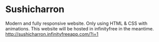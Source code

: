 # Sushicharron
Modern and fully responsive website. Only using HTML &amp; CSS with animations.
This website will be hosted in infinityfree in the meantime.
http://sushicharron.infinityfreeapp.com/?i=1
